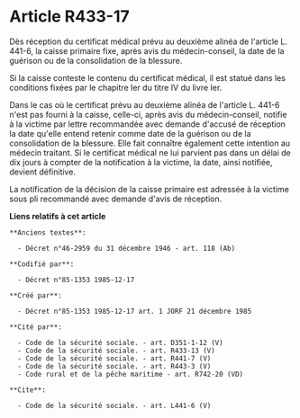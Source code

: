 # Article R433-17

Dès réception du certificat médical prévu au deuxième alinéa de l'article L. 441-6, la caisse primaire fixe, après avis du
médecin-conseil, la date de la guérison ou de la consolidation de la blessure. 

Si la caisse conteste le contenu du certificat médical, il est statué dans les conditions fixées par le chapitre Ier du titre
IV du livre Ier. 

Dans le cas où le certificat prévu au deuxième alinéa de l'article L. 441-6 n'est pas fourni à la caisse, celle-ci, après
avis du médecin-conseil, notifie à la victime par lettre recommandée avec demande d'accusé de réception la date qu'elle
entend retenir comme date de la guérison ou de la consolidation de la blessure. Elle fait connaître également cette intention
au médecin traitant. Si le certificat médical ne lui parvient pas dans un délai de dix jours à compter de la notification à
la victime, la date, ainsi notifiée, devient définitive. 

La notification de la décision de la caisse primaire est adressée à la victime sous pli recommandé avec demande d'avis de
réception.

**Liens relatifs à cet article**

	**Anciens textes**:

	  - Décret n°46-2959 du 31 décembre 1946 - art. 118 (Ab)

	**Codifié par**:

	  - Décret n°85-1353 1985-12-17

	**Créé par**:

	  - Décret n°85-1353 1985-12-17 art. 1 JORF 21 décembre 1985

	**Cité par**:

	  - Code de la sécurité sociale. - art. D351-1-12 (V)
	  - Code de la sécurité sociale. - art. R433-13 (V)
	  - Code de la sécurité sociale. - art. R441-7 (V)
	  - Code de la sécurité sociale. - art. R443-3 (V)
	  - Code rural et de la pêche maritime - art. R742-20 (VD)

	**Cite**:

	  - Code de la sécurité sociale. - art. L441-6 (V)
